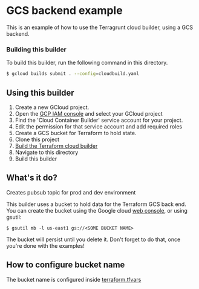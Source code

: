 # GCS backend example

This is an example of how to use the Terragrunt cloud builder, using a GCS backend.

### Building this builder
To build this builder, run the following command in this directory.
```sh
$ gcloud builds submit . --config=cloudbuild.yaml
```

## Using this builder

1. Create a new GCloud project.
1. Open the [GCP IAM console](https://console.cloud.google.com/iam-admin) and select your GCloud project
1. Find the 'Cloud Container Builder' service account for your project.
1. Edit the permission for that service account and add required roles
1. Create a GCS bucket for Terraform to hold state.
1. Clone this project
1. [Build the Terraform cloud builder](../../README.markdown)
1. Navigate to this directory
1. Build this builder

## What's it do?
Creates pubsub topic for prod and dev environment

This builder uses a bucket to hold data for the Terraform GCS back end. You can create the bucket using the Google cloud [web console](https://console.cloud.google.com/storage/browser), or using gsutil:

```$ gsutil mb -l us-east1 gs://<SOME BUCKET NAME>```

The bucket will persist until you delete it. Don't forget to do that, once you're done with the examples!

## How to configure bucket name
The bucket name is configured inside [terraform.tfvars](env/terraform.tfvars)
